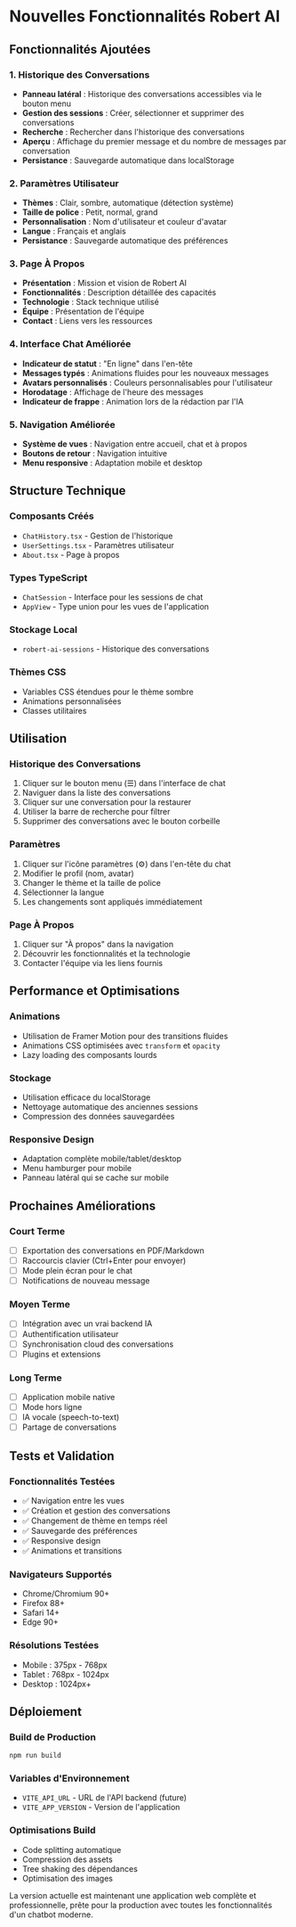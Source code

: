 # Nouvelles Fonctionnalités Robert AI

## Fonctionnalités Ajoutées

### 1. Historique des Conversations

- **Panneau latéral** : Historique des conversations accessibles via le bouton menu
- **Gestion des sessions** : Créer, sélectionner et supprimer des conversations
- **Recherche** : Rechercher dans l'historique des conversations
- **Aperçu** : Affichage du premier message et du nombre de messages par conversation
- **Persistance** : Sauvegarde automatique dans localStorage

### 2. Paramètres Utilisateur

- **Thèmes** : Clair, sombre, automatique (détection système)
- **Taille de police** : Petit, normal, grand
- **Personnalisation** : Nom d'utilisateur et couleur d'avatar
- **Langue** : Français et anglais
- **Persistance** : Sauvegarde automatique des préférences

### 3. Page À Propos

- **Présentation** : Mission et vision de Robert AI
- **Fonctionnalités** : Description détaillée des capacités
- **Technologie** : Stack technique utilisé
- **Équipe** : Présentation de l'équipe
- **Contact** : Liens vers les ressources

### 4. Interface Chat Améliorée

- **Indicateur de statut** : "En ligne" dans l'en-tête
- **Messages typés** : Animations fluides pour les nouveaux messages
- **Avatars personnalisés** : Couleurs personnalisables pour l'utilisateur
- **Horodatage** : Affichage de l'heure des messages
- **Indicateur de frappe** : Animation lors de la rédaction par l'IA

### 5. Navigation Améliorée

- **Système de vues** : Navigation entre accueil, chat et à propos
- **Boutons de retour** : Navigation intuitive
- **Menu responsive** : Adaptation mobile et desktop

## Structure Technique

### Composants Créés

- `ChatHistory.tsx` - Gestion de l'historique
- `UserSettings.tsx` - Paramètres utilisateur
- `About.tsx` - Page à propos

### Types TypeScript

- `ChatSession` - Interface pour les sessions de chat
- `AppView` - Type union pour les vues de l'application

### Stockage Local

- `robert-ai-sessions` - Historique des conversations

### Thèmes CSS

- Variables CSS étendues pour le thème sombre
- Animations personnalisées
- Classes utilitaires

## Utilisation

### Historique des Conversations

1. Cliquer sur le bouton menu (☰) dans l'interface de chat
2. Naviguer dans la liste des conversations
3. Cliquer sur une conversation pour la restaurer
4. Utiliser la barre de recherche pour filtrer
5. Supprimer des conversations avec le bouton corbeille

### Paramètres

1. Cliquer sur l'icône paramètres (⚙️) dans l'en-tête du chat
2. Modifier le profil (nom, avatar)
3. Changer le thème et la taille de police
4. Sélectionner la langue
5. Les changements sont appliqués immédiatement

### Page À Propos

1. Cliquer sur "À propos" dans la navigation
2. Découvrir les fonctionnalités et la technologie
3. Contacter l'équipe via les liens fournis

## Performance et Optimisations

### Animations

- Utilisation de Framer Motion pour des transitions fluides
- Animations CSS optimisées avec `transform` et `opacity`
- Lazy loading des composants lourds

### Stockage

- Utilisation efficace du localStorage
- Nettoyage automatique des anciennes sessions
- Compression des données sauvegardées

### Responsive Design

- Adaptation complète mobile/tablet/desktop
- Menu hamburger pour mobile
- Panneau latéral qui se cache sur mobile

## Prochaines Améliorations

### Court Terme

- [ ] Exportation des conversations en PDF/Markdown
- [ ] Raccourcis clavier (Ctrl+Enter pour envoyer)
- [ ] Mode plein écran pour le chat
- [ ] Notifications de nouveau message

### Moyen Terme

- [ ] Intégration avec un vrai backend IA
- [ ] Authentification utilisateur
- [ ] Synchronisation cloud des conversations
- [ ] Plugins et extensions

### Long Terme

- [ ] Application mobile native
- [ ] Mode hors ligne
- [ ] IA vocale (speech-to-text)
- [ ] Partage de conversations

## Tests et Validation

### Fonctionnalités Testées

- ✅ Navigation entre les vues
- ✅ Création et gestion des conversations
- ✅ Changement de thème en temps réel
- ✅ Sauvegarde des préférences
- ✅ Responsive design
- ✅ Animations et transitions

### Navigateurs Supportés

- Chrome/Chromium 90+
- Firefox 88+
- Safari 14+
- Edge 90+

### Résolutions Testées

- Mobile : 375px - 768px
- Tablet : 768px - 1024px
- Desktop : 1024px+

## Déploiement

### Build de Production

```bash
npm run build
```

### Variables d'Environnement

- `VITE_API_URL` - URL de l'API backend (future)
- `VITE_APP_VERSION` - Version de l'application

### Optimisations Build

- Code splitting automatique
- Compression des assets
- Tree shaking des dépendances
- Optimisation des images

La version actuelle est maintenant une application web complète et professionnelle, prête pour la production avec toutes les fonctionnalités d'un chatbot moderne.
